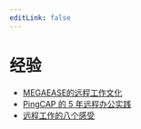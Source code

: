 ```yaml
---
editLink: false
---
```


# 经验

* [MEGAEASE的远程工作文化](./2020/MEGAEASE-telework-culture)
* [PingCAP 的 5 年远程办公实践](./2020/PingCAP-5-years-telework-practice)
* [远程工作的八个感受](./2020/telework-eight-feelings)